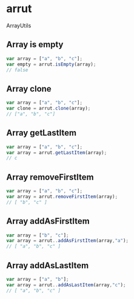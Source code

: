# arrut
ArrayUtils

## Array is empty
```javascript
var array = ["a", "b", "c"];
var empty = arrut.isEmpty(array);
// false
```

## Array clone
```javascript
var array = ["a", "b", "c"];
var clone = arrut.clone(array);
// ["a", "b", "c"]
```

## Array getLastItem
```javascript
var array = ["a", "b", "c"];
var array = arrut.getLastItem(array);
// c
```

## Array removeFirstItem
```javascript
var array = ["a", "b", "c"];
var array = arrut.removeFirstItem(array);
// [ "b", "c" ]
```

## Array addAsFirstItem
```javascript
var array = ["b", "c"];
var array = arrut..addAsFirstItem(array,"a");
// [ "a", "b", "c" ]
```

## Array addAsLastItem
```javascript
var array = ["a", "b"];
var array = arrut..addAsLastItem(array,"c");
// [ "a", "b", "c" ]
```
